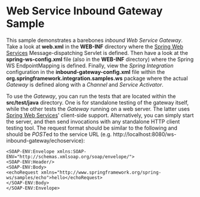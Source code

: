 Web Service Inbound Gateway Sample 
==================================

This sample demonstrates a barebones *inbound Web Service Gateway*. Take a look at **web.xml** in the **WEB-INF** directory where the [Spring Web Services][] Message-dispatching Servlet is defined. Then have a look at the **spring-ws-config.xml** file (also in the **WEB-INF** directory) where the Spring WS EndpointMapping is defined. Finally, view the *Spring Integration* configuration in the **inbound-gateway-config.xml** file within the **org.springframework.integration.samples.ws** package where the actual *Gateway* is defined along with a *Channel* and *Service Activator*.

To use the *Gateway*, you can run the tests that are located within the **src/test/java** directory. One is for standalone testing of the gateway itself, while the other tests the *Gateway* running on a web server. The latter uses [Spring Web Services][]' client-side support. Alternatively, you can simply start the server, and then send invocations with any standalone HTTP client testing tool. The request format should be similar to the following and should be *POST*ed to the service URL (e.g. http://localhost:8080/ws-inbound-gateway/echoservice):

	<SOAP-ENV:Envelope xmlns:SOAP-ENV="http://schemas.xmlsoap.org/soap/envelope/">
	<SOAP-ENV:Header/>
	<SOAP-ENV:Body>
	<echoRequest xmlns="http://www.springframework.org/spring-ws/samples/echo">hello</echoRequest>
	</SOAP-ENV:Body>
	</SOAP-ENV:Envelope>

[Spring Web Services]: https://spring.io/projects/spring-ws